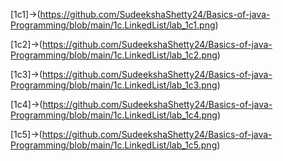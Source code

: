 [1c1]->(https://github.com/SudeekshaShetty24/Basics-of-java-Programming/blob/main/1c.LinkedList/lab_1c1.png)

[1c2]->(https://github.com/SudeekshaShetty24/Basics-of-java-Programming/blob/main/1c.LinkedList/lab_1c2.png)

[1c3]->(https://github.com/SudeekshaShetty24/Basics-of-java-Programming/blob/main/1c.LinkedList/lab_1c3.png)

[1c4]->(https://github.com/SudeekshaShetty24/Basics-of-java-Programming/blob/main/1c.LinkedList/lab_1c4.png)

[1c5]->(https://github.com/SudeekshaShetty24/Basics-of-java-Programming/blob/main/1c.LinkedList/lab_1c5.png)
